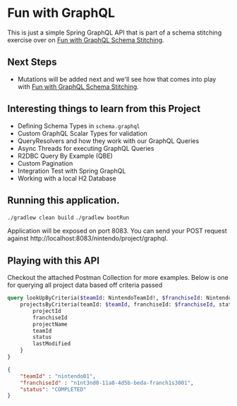 # Fun with GraphQL
This is just a simple Spring GraphQL API that is part of a schema stitching exercise over on [Fun with GraphQL Schema Stitching](https://github.com/HeroOfTheWild/Fun-with-GraphQL-Schema-Stitching).

## Next Steps
- Mutations will be added next and we'll see how that comes into play with [Fun with GraphQL Schema Stitching](https://github.com/HeroOfTheWild/Fun-with-GraphQL-Schema-Stitching).

## Interesting things to learn from this Project
- Defining Schema Types in `schema.graphql`
- Custom GraphQL Scalar Types for validation
- QueryResolvers and how they work with our GraphQL Queries 
- Async Threads for executing GraphQL Queries
- R2DBC Query By Example (QBE)
- Custom Pagination
- Integration Test with Spring GraphQL
- Working with a local H2 Database

## Running this application.
`./gradlew clean build`
`./gradlew bootRun`

Application will be exposed on port 8083. You can send your POST request against http://localhost:8083/nintendo/project/graphql.

## Playing with this API 
Checkout the attached Postman Collection for more examples. Below is one for querying all project data based off criteria passed

```graphql
query lookUpByCriteria($teamId: NintendoTeamId!, $franchiseId: NintendoGuid!, $status: ProjectStatus!){
    projectsByCriteria(teamId: $teamId, franchiseId: $franchiseId, status: $status) {
        projectId
        franchiseId
        projectName
        teamId
        status
        lastModified
    }
}
```

```json 
{
    "teamId" : "nintendo01",
    "franchiseId" : "n1nt3nd0-11a8-4d5b-beda-franch1s3001",
    "status": "COMPLETED"
}
```

